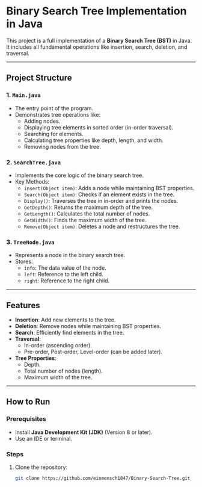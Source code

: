 # Binary Search Tree Implementation in Java

This project is a full implementation of a **Binary Search Tree (BST)** in Java. It includes all fundamental operations like insertion, search, deletion, and traversal.

---

## Project Structure

### 1. `Main.java`
- The entry point of the program.
- Demonstrates tree operations like:
  - Adding nodes.
  - Displaying tree elements in sorted order (in-order traversal).
  - Searching for elements.
  - Calculating tree properties like depth, length, and width.
  - Removing nodes from the tree.

### 2. `SearchTree.java`
- Implements the core logic of the binary search tree.
- Key Methods:
  - `insert(Object item)`: Adds a node while maintaining BST properties.
  - `Search(Object item)`: Checks if an element exists in the tree.
  - `Display()`: Traverses the tree in in-order and prints the nodes.
  - `GetDepth()`: Returns the maximum depth of the tree.
  - `GetLength()`: Calculates the total number of nodes.
  - `GetWidth()`: Finds the maximum width of the tree.
  - `Remove(Object item)`: Deletes a node and restructures the tree.

### 3. `TreeNode.java`
- Represents a node in the binary search tree.
- Stores:
  - `info`: The data value of the node.
  - `left`: Reference to the left child.
  - `right`: Reference to the right child.

---

## Features

- **Insertion**: Add new elements to the tree.
- **Deletion**: Remove nodes while maintaining BST properties.
- **Search**: Efficiently find elements in the tree.
- **Traversal**:
  - In-order (ascending order).
  - Pre-order, Post-order, Level-order (can be added later).
- **Tree Properties**:
  - Depth.
  - Total number of nodes (length).
  - Maximum width of the tree.

---

## How to Run

### Prerequisites
- Install **Java Development Kit (JDK)** (Version 8 or later).
- Use an IDE or terminal.

### Steps
1. Clone the repository:
   ```bash
   git clone https://github.com/einmensch1847/Binary-Search-Tree.git
